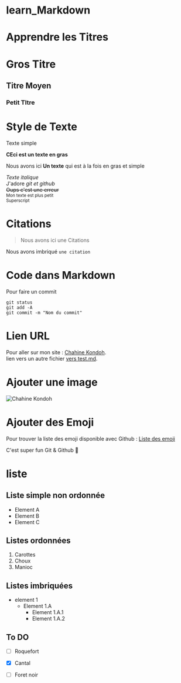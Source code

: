 # learn_Markdown

# Apprendre les Titres
# Gros Titre
## Titre Moyen 
### Petit TItre

# Style de Texte

Texte simple  

**CEci est un texte en gras**  

Nous avons ici __Un texte__ qui est à la fois en gras et simple  

*Texte italique*  
J'adore *git et github*  
~~Oups c'est une erreur~~  
<sub>Mon texte est plus petit</sub>  
<sup> Superscript</sup>  

# Citations
>Nous avons ici une Citations

Nous avons imbriqué `une citation`

# Code dans Markdown

Pour faire un commit

```
git status
git add -A 
git commit -m "Nom du commit"
```

# Lien URL

Pour aller sur mon site : [Chahine Kondoh](https://www.chahinekondoh.com).  
lien vers un autre fichier [vers test.md](test.md).

# Ajouter une image 

![Chahine Kondoh](https://media.licdn.com/dms/image/C4D03AQG0Ov_QJThSgw/profile-displayphoto-shrink_800_800/0/1629500310246?e=1719446400&v=beta&t=37z6hW3_ImvzjuTSicqTcySUuAMLvuerINxLAMHac4s)

# Ajouter des Emoji

Pour trouver la liste des emoji disponible avec Github : [Liste des emoji](https://github.com/ikatyang/emoji-cheat-sheet/blob/master/README.md)  

C'est super fun Git & Github :heartbeat:  

# liste

## Liste simple non ordonnée

* Element A  
* Element B  
* Element C 

## Listes ordonnées

1. Carottes  
2. Choux  
3. Manioc  

## Listes imbriquées  
* element 1
	* Element 1.A  
		* Element 1.A.1
		* Element 1.A.2
		
## To DO

*[ ] Roquefort  
*[x] Cantal  
*[ ] Foret noir  

